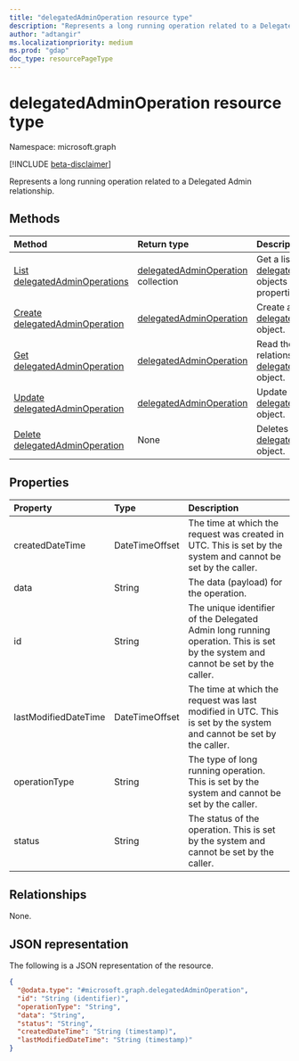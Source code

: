 ```yaml
---
title: "delegatedAdminOperation resource type"
description: "Represents a long running operation related to a Delegated Admin relationship."
author: "adtangir"
ms.localizationpriority: medium
ms.prod: "gdap"
doc_type: resourcePageType
---
```


# delegatedAdminOperation resource type

Namespace: microsoft.graph

[!INCLUDE [beta-disclaimer](../../includes/beta-disclaimer.md)]

Represents a long running operation related to a Delegated Admin relationship.

## Methods
|Method|Return type|Description|
|:---|:---|:---|
|[List delegatedAdminOperations](../api/delegatedadminoperation-list.md)|[delegatedAdminOperation](../resources/delegatedadminoperation.md) collection|Get a list of the [delegatedAdminOperation](../resources/delegatedadminoperation.md) objects and their properties.|
|[Create delegatedAdminOperation](../api/delegatedadminrelationship-post-operations.md)|[delegatedAdminOperation](../resources/delegatedadminoperation.md)|Create a new [delegatedAdminOperation](../resources/delegatedadminoperation.md) object.|
|[Get delegatedAdminOperation](../api/delegatedadminoperation-get.md)|[delegatedAdminOperation](../resources/delegatedadminoperation.md)|Read the properties and relationships of a [delegatedAdminOperation](../resources/delegatedadminoperation.md) object.|
|[Update delegatedAdminOperation](../api/delegatedadminoperation-update.md)|[delegatedAdminOperation](../resources/delegatedadminoperation.md)|Update the properties of a [delegatedAdminOperation](../resources/delegatedadminoperation.md) object.|
|[Delete delegatedAdminOperation](../api/delegatedadminoperation-delete.md)|None|Deletes a [delegatedAdminOperation](../resources/delegatedadminoperation.md) object.|

## Properties
|Property|Type|Description|
|:---|:---|:---|
|createdDateTime|DateTimeOffset|The time at which the request was created in UTC. This is set by the system and cannot be set by the caller.|
|data|String|The data (payload) for the operation.|
|id|String|The unique identifier of the Delegated Admin long running operation. This is set by the system and cannot be set by the caller.|
|lastModifiedDateTime|DateTimeOffset|The time at which the request was last modified in UTC. This is set by the system and cannot be set by the caller.|
|operationType|String|The type of long running operation. This is set by the system and cannot be set by the caller.|
|status|String|The status of the operation. This is set by the system and cannot be set by the caller.|

## Relationships
None.

## JSON representation
The following is a JSON representation of the resource.
<!-- {
  "blockType": "resource",
  "keyProperty": "id",
  "@odata.type": "microsoft.graph.delegatedAdminOperation",
  "openType": false
}
-->
``` json
{
  "@odata.type": "#microsoft.graph.delegatedAdminOperation",
  "id": "String (identifier)",
  "operationType": "String",
  "data": "String",
  "status": "String",
  "createdDateTime": "String (timestamp)",
  "lastModifiedDateTime": "String (timestamp)"
}
```

